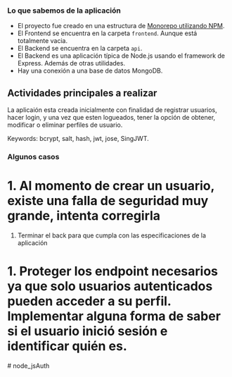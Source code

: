 ### Lo que sabemos de la aplicación

- El proyecto fue creado en una estructura de [Monorepo utilizando NPM](https://docs.npmjs.com/cli/v7/using-npm/workspaces).
- El Frontend se encuentra en la carpeta `frontend`. Aunque está totalmente vacia.
- El Backend se encuentra en la carpeta `api`.
- El Backend es una aplicación típica de Node.js usando el framework de Express. Además de otras utilidades.
- Hay una conexión a una base de datos MongoDB.

## Actividades principales a realizar 
La aplicaión esta creada inicialmente con finalidad de registrar usuarios, hacer login, y una vez que esten logueados, 
tener la opción de obtener, modificar o  eliminar perfiles de usuario. 

Keywords: bcrypt, salt, hash, jwt, jose, SingJWT. 

###  Algunos casos
# 1. Al momento de crear un usuario, existe una falla de seguridad muy grande, intenta corregirla
1. Terminar el back para que cumpla con las especificaciones de la aplicación
# 1. Proteger los endpoint necesarios ya que solo usuarios autenticados pueden acceder a su perfil. Implementar alguna forma de  saber si el usuario inició sesión e identificar quién es.
#   n o d e _ j s A u t h  
 